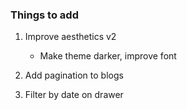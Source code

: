 ### Things to add

1. Improve aesthetics v2
    - Make theme darker, improve font

2. Add pagination to blogs
3. Filter by date on drawer